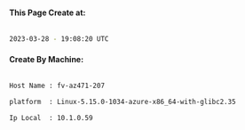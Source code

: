
   
#### This Page Create at:

```bash

2023-03-28 - 19:08:20 UTC

```

#### Create By Machine:

```bash

Host Name : fv-az471-207

platform  : Linux-5.15.0-1034-azure-x86_64-with-glibc2.35

Ip Local  : 10.1.0.59

```

